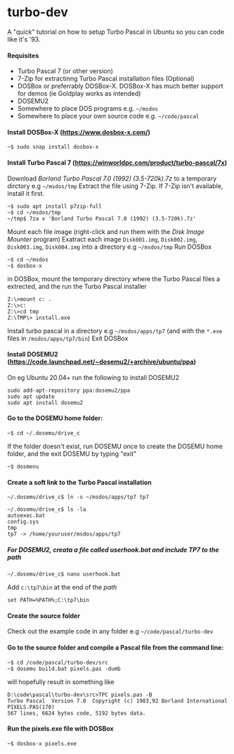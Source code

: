 # turbo-dev
A "quick" tutorial on how to setup Turbo Pascal in Ubuntu so you can code like it's '93.


#### Requisites

* Turbo Pascal 7 (or other version)
* 7-Zip for extractinng Turbo Pascal installation files (Optional)
* DOSBox or preferrably DOSBox-X. DOSBox-X has much better support for demos (ie Goldplay works as intended)
* DOSEMU2
* Somewhere to place DOS programs e.g. `~/msdos`
* Somewhere to place your own source code e.g. `~/code/pascal`


#### Install DOSBox-X (https://www.dosbox-x.com/)

```
~$ sudo snap install dosbox-x
```

#### Install Turbo Pascal 7 (https://winworldpc.com/product/turbo-pascal/7x)

Download  _Borland Turbo Pascal 7.0 (1992) (3.5-720k).7z_ to a temporary dirctory e.g `~/msdos/tmp`
Extract the file using 7-Zip. If 7-Zip isn't available, install it first.

```
~$ sudo apt install p7zip-full
~$ cd ~/msdos/tmp
~/tmp$ 7za x 'Borland Turbo Pascal 7.0 (1992) (3.5-720k).7z'
```
Mount each file image  (right-click and run them with the _Disk Image Mounter_ program)
Exatract each image `Disk001.img`, `Disk002.img`, `Disk003.img`, `Disk004.img` into a directory e.g `~/msdos/tmp`
Run DOSBox

```
~$ cd ~/msdos
~$ dosbox-x
```

in DOSBox, mount the temporary directory where the Turbo Pascal files a extrected, and the run the Turbo Pascal installer

```
Z:\>mount c: .
Z:\>c:
Z:\>cd tmp
Z:\TMP\> install.exe
```
Install turbo pascal in a directory e.g `~/msdos/apps/tp7` (and with the `*.exe` files in `/msdos/apps/tp7/bin`)
Exit DOSBox

####  Install DOSEMU2 (https://code.launchpad.net/~dosemu2/+archive/ubuntu/ppa)

On eg Ubuntu 20.04+ run the following to install DOSEMU2
```
sudo add-apt-repository ppa:dosemu2/ppa
sudo apt update
sudo apt install dosemu2
```
####  Go to the DOSEMU home folder:

```
~$ cd ~/.dosemu/drive_c
```
If the folder doesn't exist, run DOSEMU once to create the DOSEMU home folder, and the exit DOSEMU by typing "exit"
```
~$ dosmenu
```


####  Create a soft link to the Turbo Pascal installation

```
~/.dosemu/drive_c$ ln -s ~/msdos/apps/tp7 tp7
```

```
~/.dosemu/drive_c$ ls -la
autoexec.bat
config.sys
tmp
tp7 -> /home/youruser/msdos/apps/tp7
```
#####  For DOSEMU2, creata a file called userhook.bat and include TP7 to the path

```
~/.dosemu/drive_c$ nano userhook.bat
```
Add `c:\tp7\bin` at the end of the _path_

```
set PATH=%PATH%;C:\tp7\bin

```

#### Create the source folder

Check out the example code in any folder e.g `~/code/pascal/turbo-dev`


####  Go to the source folder and compile a Pascal file from the command line:
```
~$ cd /code/pascal/turbo-dev/src
~$ dosemu build.bat pixels.pas -dumb
```
will hopefully result in something like

```
D:\code\pascal\turbo-dev\src>TPC pixels.pas -B
Turbo Pascal  Version 7.0  Copyright (c) 1983,92 Borland International
PIXELS.PAS(170)
567 lines, 6624 bytes code, 5192 bytes data.
```

####  Run the pixels.exe file with DOSBox
```
~$ dosbox-x pixels.exe
```
